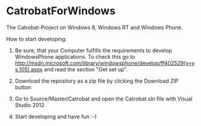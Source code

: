 CatrobatForWindows
==================

The Catrobat-Project on Windows 8, Windows RT and Windows Phone.


How to start developing:

1) Be sure, that your Computer fulfills the requirements to develop WindowsPhone applications. To check this go to 
http://msdn.microsoft.com/library/windowsphone/develop/ff402529(v=vs.105).aspx and read the section "Get set up".

2) Download the repository as a zip file by clicking the Download ZIP button

3) Go to Source/Master/Catrobat and open the Catrobat.sln file with Visual Studio 2012

4) Start developing and have fun :-) 
